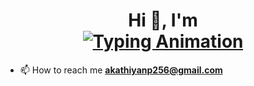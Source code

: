 <h1 align="center">
  Hi 👋, I'm  
  <br>
  <a href="https://github.com/akathiyanp">
    <img src="https://readme-typing-svg.herokuapp.com?font=Fira+Code&size=30&pause=1000&color=36BCF7&center=true&vCenter=true&width=600&lines=Akathiyan;Ethical Hacker;" alt="Typing Animation" />
  </a>
</h1>


- 📫 How to reach me **akathiyanp256@gmail.com**



